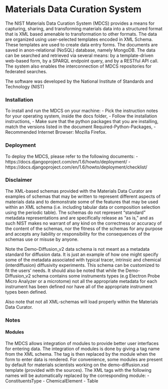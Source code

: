 Materials Data Curation System
==============================

The NIST Materials Data Curation System (MDCS) provides a means for capturing, sharing, and transforming materials data into a structured format that is XML based amenable to transformation to other formats. The data are organized using user-selected templates encoded in XML Schema.  These templates are used to create data entry forms.  The documents are saved in anon-relational (NoSQL) database, namely MongoDB.  The data can be searched and retrieved via several means: by a template-driven web-based form, by a SPARQL endpoint query, and by a RESTful API call. The system also enables the interconnection of MDCS repositories for federated searches.    

The software was developed by the National Institute of Standards and Technology (NIST)

<h3>Installation</h3>
To install and run the MDCS on your machine:
- Pick the instruction notes for your operating system, inside the docs folder,
- Follow the installation instructions,
- Make sure that the python packages that you are installing, match the versions listed in the document Required-Python-Packages,
- Recommended Internet Browser: Mozilla Firefox.

<h3>Deployment</h3>
To deploy the MDCS, please refer to the following documents:
- https://docs.djangoproject.com/en/1.6/howto/deployment/
- https://docs.djangoproject.com/en/1.6/howto/deployment/checklist/

<h3>Disclaimer</h3>

The XML-based schemas provided with the Materials Data Curator are examples of schemas that may be written to represent different aspects of materials data and to demonstrate some of the features that may be used within an XML schema (i.e. including tabular data or composition selection using the periodic table). The schemas do not represent “standard” metadata representations and are specifically release as “as is,” and as such NIST makes no warrant of any kind on the correctness or accuracy of the content of the schemas, nor the fitness of the schemas for any purpose and accepts any liability or responsibility for the consequences of the schemas use or misuse by anyone. 

Note the Demo-Diffusion_v2 data schema is not meant as a metadata standard for diffusion data.  It is just an example of how one might specify some of the metadata associated with typical tracer, intrinsic and chemical (interdiffusion) diffusivity experiments. This schema can be customized to fit the users’ needs. It should also be noted that while the Demo-Diffusion_v2 schema contains some instruments types  (e.g Electron Probe Micro Analyzer or a microtome) not all the appropriate metadata for each instrument has been defined nor have all of the appropriate instrument types been defined. 

Also note that not all XML-schemas will load properly within the Materials Data Curator.

<h3>Notes</h3>
<h4>Modules</h4>
The MDCS allows integration of modules to provide better user interfaces for entering data. The integration of modules is done by giving a tag name from the XML schema. The tag is then replaced by the module when the form to enter data is rendered. For convenience, some modules are present by default for materials scientists working on the demo-diffusion.xsd template (provided with the sources). The XML tags with the following names will be automatically replaced by the corresponding module:
-	ConstituentsType
-	ChemicalElement
-	Table
